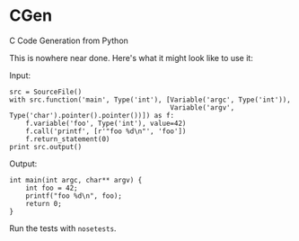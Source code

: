 CGen
====

C Code Generation from Python

This is nowhere near done. Here's what it might look like to use it:

Input:

    src = SourceFile()
    with src.function('main', Type('int'), [Variable('argc', Type('int')),
                                            Variable('argv', Type('char').pointer().pointer())]) as f:
        f.variable('foo', Type('int'), value=42)
        f.call('printf', [r'"foo %d\n"', 'foo'])
        f.return_statement(0)
    print src.output()
        
Output:

    int main(int argc, char** argv) {
        int foo = 42;
        printf("foo %d\n", foo);
        return 0;
    }

Run the tests with `nosetests`.
